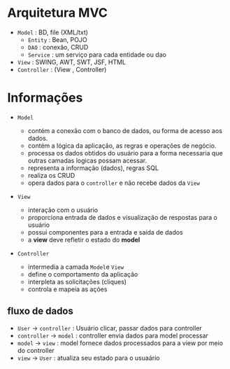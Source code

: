 # Arquitetura MVC
- `Model` : BD, file (XML/txt) 
  - `Entity` : Bean, POJO
  - `DAO` : conexão, CRUD
  - `Service` : um serviço para cada entidade ou dao
- `View` : SWING, AWT, SWT, JSF, HTML
- `Controller` : (View , Controller)

# Informações
- `Model`
  - contém a conexão com o banco de dados, ou forma de acesso aos dados.
  - contém a lógica da aplicação, as regras e operações de negócio.
  - processa os dados obtidos do usuário para a forma necessaria que outras camadas logicas possam acessar.
  - representa a informação (dados), regras SQL
  - realiza os CRUD
  - opera dados para o `controller` e não recebe dados da `View`
  
- `View`
  - interação com o usuário
  - proporciona entrada de dados e visualização de respostas para o usuário
  - possui componentes para a entrada e saída de dados
  - a **view** deve refletir o estado do **model**
  
- `Controller`
  - intermedia a camada `Model`e `View`
  - define o comportamento da aplicação
  - interpleta as solicitações (cliques)
  - controla e mapeia as ações


## fluxo de dados
- `User`        ->  `controller` : Usuário clicar, passar dados para controller
- `controller`  ->  `model`      : controller envia dados para model processar 
- `model`       ->  `view`       : model fornece dados processados para a view por meio do controller
- `view`        ->  `User`       : atualiza seu estado para o usuaário




